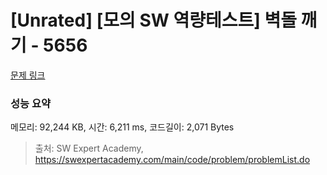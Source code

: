 # [Unrated] [모의 SW 역량테스트] 벽돌 깨기 - 5656 

[문제 링크](https://swexpertacademy.com/main/code/problem/problemDetail.do?contestProbId=AWXRQm6qfL0DFAUo) 

### 성능 요약

메모리: 92,244 KB, 시간: 6,211 ms, 코드길이: 2,071 Bytes



> 출처: SW Expert Academy, https://swexpertacademy.com/main/code/problem/problemList.do